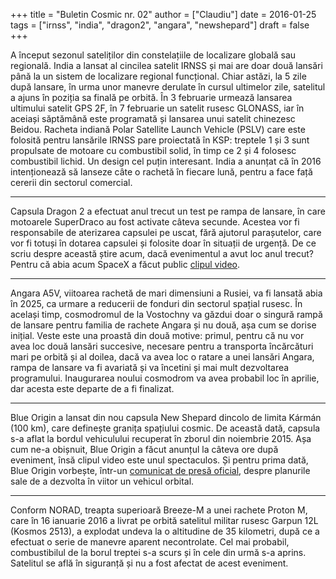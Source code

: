 +++
title = "Buletin Cosmic nr. 02"
author = ["Claudiu"]
date = 2016-01-25
tags = ["irnss", "india", "dragon2", "angara", "newshepard"]
draft = false
+++

A început sezonul sateliților din constelațiile de localizare globală sau regională. India a lansat al cincilea satelit IRNSS și mai are doar două lansări până la un sistem de localizare regional funcțional. Chiar astăzi, la 5 zile după lansare, în urma unor manevre derulate în cursul ultimelor zile, satelitul a ajuns în poziția sa finală pe orbită. În 3 februarie urmează lansarea ultimului satelit GPS 2F, în 7 februarie un satelit rusesc GLONASS, iar în aceiași săptămână este programată și lansarea unui satelit chinezesc Beidou. Racheta indiană Polar Satellite Launch Vehicle (PSLV) care este folosită pentru lansările IRNSS pare proiectată în KSP: treptele 1 și 3 sunt propulsate de motoare cu combustibil solid, în timp ce 2 și 4 folosesc combustibil lichid. Un design cel puțin interesant. India a anunțat că în 2016 intenționează să lanseze câte o rachetă în fiecare lună, pentru a face față cererii din sectorul comercial.

---

Capsula Dragon 2 a efectuat anul trecut un test pe rampa de lansare, în care motoarele SuperDraco au fost activate câteva secunde. Acestea vor fi responsabile de aterizarea capsulei pe uscat, fără ajutorul parașutelor, care vor fi totuși în dotarea capsulei și folosite doar în situații de urgență. De ce scriu despre această știre acum, dacă evenimentul a avut loc anul trecut? Pentru că abia acum SpaceX a făcut public [clipul video](https://vine.co/v/iepOLZvMBYz).

---

Angara A5V, viitoarea rachetă de mari dimensiuni a Rusiei, va fi lansată abia în 2025, ca urmare a reducerii de fonduri din sectorul spațial rusesc. În același timp, cosmodromul de la Vostochny va găzdui doar o singură rampă de lansare pentru familia de rachete Angara și nu două, așa cum se dorise inițial. Veste este una proastă din două motive: primul, pentru că nu vor avea loc două lansări succesive, necesare pentru a transporta încărcături mari pe orbită și al doilea, dacă va avea loc o ratare a unei lansări Angara, rampa de lansare va fi avariată și va încetini și mai mult dezvoltarea programului. Inaugurarea noului cosmodrom va avea probabil loc în aprilie, dar acesta este departe de a fi finalizat.

---

Blue Origin a lansat din nou capsula New Shepard dincolo de limita Kármán (100 km), care definește granița spațiului cosmic. De această dată, capsula s-a aflat la bordul vehiculului recuperat în zborul din noiembrie 2015. Așa cum ne-a obișnuit, Blue Origin a făcut anunțul la câteva ore după eveniment, însă clipul video este unul spectaculos. Și pentru prima dată, Blue Origin vorbește, într-un [comunicat de presă oficial](https://www.blueorigin.com/news/blog/launch-land-repeat), despre planurile sale de a dezvolta în viitor un vehicul orbital.

---

Conform NORAD, treapta superioară Breeze-M a unei rachete Proton M, care în 16 ianuarie 2016 a livrat pe orbită satelitul militar rusesc Garpun 12L (Kosmos 2513), a explodat undeva la o altitudine de 35 kilometri, după ce a efectuat o serie de manevre aparent necontrolate. Cel mai probabil, combustibilul de la borul treptei s-a scurs și în cele din urmă s-a aprins. Satelitul se află în siguranță și nu a fost afectat de acest eveniment.
